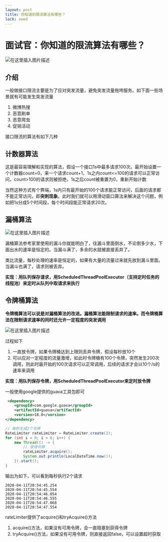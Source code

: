 ```yaml
---
layout: post
title: 你知道的限流算法有哪些？
lock: need
---
```


# 面试官：你知道的限流算法有哪些？

![在这里插入图片描述](https://img-blog.csdnimg.cn/20200426232234887.jpg?)
## 介绍
一般做接口限流主要是为了应对突发流量，避免突发流量拖垮服务。如下面一些场景就有可能发生突发流量

1. 微博热搜
2. 恶意刷单
3. 恶意爬虫
4. 促销活动

接口限流的算法有如下几种
## 计数器算法
这是最容易理解和实现的算法，假设一个接口1s中最多请求100次。最开始设置一个计数器count=0，来一个请求count+1，1s之内count<=100的请求可以正常访问，count>100的请求则被拒绝，1s之后count被重置为0，重新开始计数

当然这种方式有个弊端，1s内只有最开始的100个请求能正常访问，后面的请求都不能正常访问，即**突刺现象**。此时我们就可以用滑动窗口算法来解决这个问题，例如把1s分成5个时间段，每个时间段能正常请求20次。

## 漏桶算法
![在这里插入图片描述](https://img-blog.csdnimg.cn/20200411195925757.png?)

漏桶算法参考家里使用的漏斗你就能明白了，往漏斗里面倒水，不论倒多少水，下面出水的速率是恒定的。当漏斗满了，多余的水就被直接丢弃了。

类比流量，每秒处理的速率是恒定的，如果有大量的流量过来就先放到漏斗里面。当漏斗也满了，请求则被丢弃。

**实现：用队列保存请求，用ScheduledThreadPoolExecutor（支持定时任务的线程池）来定时从队列中取请求来执行**
## 令牌桶算法
**令牌桶算法可以说是对漏桶算法的改进。漏桶算法能限制请求的速率。而令牌桶算法在限制请求速率的同时还允许一定程度的突发调用**

![在这里插入图片描述](https://img-blog.csdnimg.cn/20200411204535955.PNG?)

过程如下

1. 一直放令牌，如果令牌桶达到上限则丢弃令牌，假设每秒放10个
2. 可以应对一定程度的流量激增，如此时令牌桶有100个令牌，突然发生200次调用，则此时最开始的100次请求可以正常调用，后续的请求才会以10个/s的速率来调用

**实现：用队列保存令牌，用ScheduledThreadPoolExecutor来定时放令牌**

一般使用google提供的guava工具包即可

```xml
 <dependency>
    <groupId>com.google.guava</groupId>
    <artifactId>guava</artifactId>
    <version>18.0</version>
</dependency>
```

```java
// 每秒生成2个令牌
RateLimiter rateLimiter = RateLimiter.create(2);
for (int i = 0; i < 6; i++) {
    new Thread(() -> {
        // 获得令牌
        rateLimiter.acquire();
        System.out.println(LocalDateTime.now());
    }).start();
}
```
输出为如下，可以看到每秒执行2个请求
```text
2020-04-11T20:54:45.254
2020-04-11T20:54:45.554
2020-04-11T20:54:46.054
2020-04-11T20:54:46.555
2020-04-11T20:54:47.068
2020-04-11T20:54:47.554
```

rateLimiter提供了acquire()和tryAcquire()方法
1. acquire()方法，如果没有可用令牌，会一直阻塞到获得令牌
2. tryAcquire()方法，如果没有可用令牌，则直接返回false，可以设置超时获取